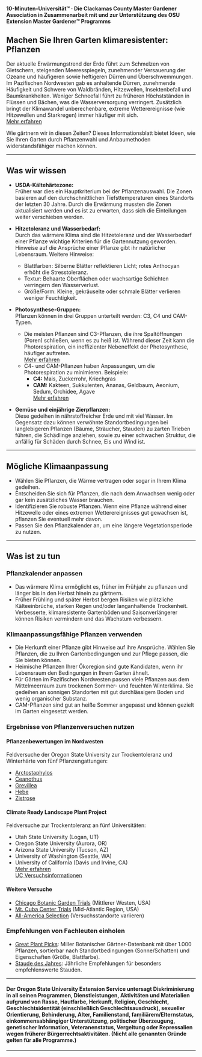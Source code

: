 #### 10-Minuten-Universität™ · Die Clackamas County Master Gardener Association in Zusammenarbeit mit und zur Unterstützung des OSU Extension Master Gardener™ Programms

## Machen Sie Ihren Garten klimaresistenter: Pflanzen

Der aktuelle Erwärmungstrend der Erde führt zum Schmelzen von Gletschern, steigenden Meeresspiegeln, zunehmender Versauerung der Ozeane und häufigeren sowie heftigeren Dürren und Überschwemmungen. Im Pazifischen Nordwesten gab es anhaltende Dürren, zunehmende Häufigkeit und Schwere von Waldbränden, Hitzewellen, Insektenbefall und Baumkrankheiten. Weniger Schneefall führt zu früheren Höchstständen in Flüssen und Bächen, was die Wasserversorgung verringert. Zusätzlich bringt der Klimawandel unberechenbare, extreme Wetterereignisse (wie Hitzewellen und Starkregen) immer häufiger mit sich.  
[Mehr erfahren](https://blogs.oregonstate.edu/occri/oregon-climate-assessments/)

Wie gärtnern wir in diesen Zeiten? Dieses Informationsblatt bietet Ideen, wie Sie Ihren Garten durch Pflanzenwahl und Anbaumethoden widerstandsfähiger machen können.

---

## Was wir wissen

- **USDA-Kältehärtezone:**  
  Früher war dies ein Hauptkriterium bei der Pflanzenauswahl. Die Zonen basieren auf den durchschnittlichen Tiefsttemperaturen eines Standorts der letzten 30 Jahre. Durch die Erwärmung mussten die Zonen aktualisiert werden und es ist zu erwarten, dass sich die Einteilungen weiter verschieben werden.

- **Hitzetoleranz und Wasserbedarf:**  
  Durch das wärmere Klima sind die Hitzetoleranz und der Wasserbedarf einer Pflanze wichtige Kriterien für die Gartennutzung geworden. Hinweise auf die Ansprüche einer Pflanze gibt ihr natürlicher Lebensraum. Weitere Hinweise:  
  - Blattfarben: Silberne Blätter reflektieren Licht; rotes Anthocyan erhöht die Stresstoleranz.  
  - Textur: Behaarte Oberflächen oder wachsartige Schichten verringern den Wasserverlust.  
  - Größe/Form: Kleine, gekräuselte oder schmale Blätter verlieren weniger Feuchtigkeit.

- **Photosynthese-Gruppen:**  
  Pflanzen können in drei Gruppen unterteilt werden: C3, C4 und CAM-Typen.  
  - Die meisten Pflanzen sind C3-Pflanzen, die ihre Spaltöffnungen (Poren) schließen, wenn es zu heiß ist. Während dieser Zeit kann die Photorespiration, ein ineffizienter Nebeneffekt der Photosynthese, häufiger auftreten.  
    [Mehr erfahren](https://ripe.illinois.edu/blog/difference-between-c3-and-c4-plants)  
  - C4- und CAM-Pflanzen haben Anpassungen, um die Photorespiration zu minimieren. Beispiele:  
    - **C4:** Mais, Zuckerrohr, Kriechgras  
    - **CAM:** Kakteen, Sukkulenten, Ananas, Geldbaum, Aeonium, Sedum, Orchidee, Agave  
    [Mehr erfahren](https://askabiologist.asu.edu/cam-plants)

- **Gemüse und einjährige Zierpflanzen:**  
  Diese gedeihen in nährstoffreicher Erde und mit viel Wasser. Im Gegensatz dazu können verwöhnte Standortbedingungen bei langlebigeren Pflanzen (Bäume, Sträucher, Stauden) zu zarten Trieben führen, die Schädlinge anziehen, sowie zu einer schwachen Struktur, die anfällig für Schäden durch Schnee, Eis und Wind ist.

---

## Mögliche Klimaanpassung

- Wählen Sie Pflanzen, die Wärme vertragen oder sogar in Ihrem Klima gedeihen.
- Entscheiden Sie sich für Pflanzen, die nach dem Anwachsen wenig oder gar kein zusätzliches Wasser brauchen.
- Identifizieren Sie robuste Pflanzen. Wenn eine Pflanze während einer Hitzewelle oder eines extremen Wetterereignisses gut gewachsen ist, pflanzen Sie eventuell mehr davon.
- Passen Sie den Pflanzkalender an, um eine längere Vegetationsperiode zu nutzen.

---

## Was ist zu tun

### Pflanzkalender anpassen

- Das wärmere Klima ermöglicht es, früher im Frühjahr zu pflanzen und länger bis in den Herbst hinein zu gärtnern.
- Früher Frühling und später Herbst bergen Risiken wie plötzliche Kälteeinbrüche, starken Regen und/oder langanhaltende Trockenheit. Verbesserte, klimaresistente Gartenböden und Saisonverlängerer können Risiken vermindern und das Wachstum verbessern.

### Klimaanpassungsfähige Pflanzen verwenden

- Die Herkunft einer Pflanze gibt Hinweise auf ihre Ansprüche. Wählen Sie Pflanzen, die zu Ihren Gartenbedingungen und zur Pflege passen, die Sie bieten können.
- Heimische Pflanzen Ihrer Ökoregion sind gute Kandidaten, wenn ihr Lebensraum den Bedingungen in Ihrem Garten ähnelt.
- Für Gärten im Pazifischen Nordwesten passen viele Pflanzen aus dem Mittelmeerraum zum trockenen Sommer- und feuchten Winterklima. Sie gedeihen an sonnigen Standorten mit gut durchlässigem Boden und wenig organischer Substanz.
- CAM-Pflanzen sind gut an heiße Sommer angepasst und können gezielt im Garten eingesetzt werden.

### Ergebnisse von Pflanzenversuchen nutzen

#### Pflanzenbewertungen im Nordwesten

Feldversuche der Oregon State University zur Trockentoleranz und Winterhärte von fünf Pflanzengattungen:

- [Arctostaphylos](https://agsci.oregonstate.edu/arctostaphylos-manzanita-evaluation-western-oregon)
- [Ceanothus](https://agsci.oregonstate.edu/ceanothus-evaluation-landscapes-western-oregon)
- [Grevillea](https://agsci.oregonstate.edu/evaluating-grevillea-western-oregon)
- [Hebe](https://agsci.oregonstate.edu/hebe-landscape-evaluation)
- [Zistrose](https://agsci.oregonstate.edu/rockrose-cistus-spp-and-halimium-spp-evaluation-western-oregon)

#### Climate Ready Landscape Plant Project

Feldversuche zur Trockentoleranz an fünf Universitäten:

- Utah State University (Logan, UT)
- Oregon State University (Aurora, OR)
- Arizona State University (Tucson, AZ)
- University of Washington (Seattle, WA)
- University of California (Davis und Irvine, CA)  
  [Mehr erfahren](https://botanicgardens.uw.edu/science-conservation/climate-ready-plants/)  
  [UC Versuchsinformationen](https://ucanr.edu/sites/UCLPIT/)

#### Weitere Versuche

- [Chicago Botanic Garden Trials](https://my.chicagobotanic.org/category/science_conservation/plant_evaluation/) (Mittlerer Westen, USA)
- [Mt. Cuba Center Trials](https://mtcubacenter.org/research/trial-garden/) (Mid-Atlantic Region, USA)
- [All-America Selection](https://all-americaselections.org/about-aas-winners/) (Versuchsstandorte variieren)

### Empfehlungen von Fachleuten einholen

- [Great Plant Picks](https://greatplantpicks.org/): Miller Botanischer Gärtner-Datenbank mit über 1.000 Pflanzen, sortierbar nach Standortbedingungen (Sonne/Schatten) und Eigenschaften (Größe, Blattfarbe).
- [Staude des Jahres](https://perennialplant.org/page/PPOY): Jährliche Empfehlungen für besonders empfehlenswerte Stauden.

---

#### Der Oregon State University Extension Service untersagt Diskriminierung in all seinen Programmen, Dienstleistungen, Aktivitäten und Materialien aufgrund von Rasse, Hautfarbe, Herkunft, Religion, Geschlecht, Geschlechtsidentität (einschließlich Geschlechtsausdruck), sexueller Orientierung, Behinderung, Alter, Familienstand, familiärem/Elternstatus, einkommensabhängiger Unterstützung, politischer Überzeugung, genetischer Information, Veteranenstatus, Vergeltung oder Repressalien wegen früherer Bürgerrechtsaktivitäten. (Nicht alle genannten Gründe gelten für alle Programme.)
---